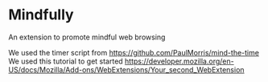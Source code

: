 # Mindfully
An extension to promote mindful web browsing

We used the timer script from https://github.com/PaulMorris/mind-the-time
We used this tutorial to get started https://developer.mozilla.org/en-US/docs/Mozilla/Add-ons/WebExtensions/Your_second_WebExtension 
